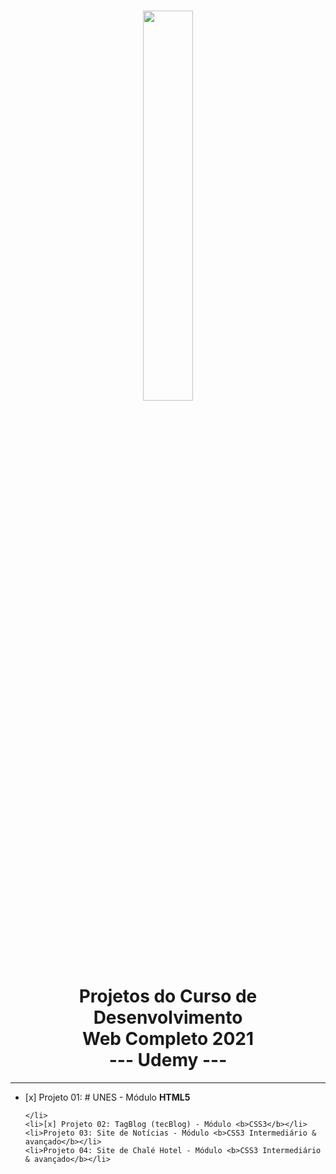 <h1 align='center'>
    <img src='https://centrosoftware.com.br/wp-content/uploads/2020/10/543_378726_tech.hero_.jpg' width='40%'>
    <br>
    <b>Projetos do Curso de Desenvolvimento <br> Web Completo 2021</b>
    <br>
    <b>--- Udemy ---</b>
</h1>
<hr>

<ul>
    <li>
        [x] Projeto 01: 
        # UNES - Módulo <b>HTML5</b>
    
    </li>
    <li>[x] Projeto 02: TagBlog (tecBlog) - Módulo <b>CSS3</b></li>
    <li>Projeto 03: Site de Notícias - Módulo <b>CSS3 Intermediário & avançado</b></li>
    <li>Projeto 04: Site de Chalé Hotel - Módulo <b>CSS3 Intermediário & avançado</b></li>
</ul>